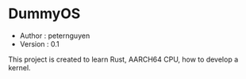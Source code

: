 
# DummyOS
* Author : peternguyen
* Version : 0.1

This project is created to learn Rust, AARCH64 CPU, how to develop a kernel.
